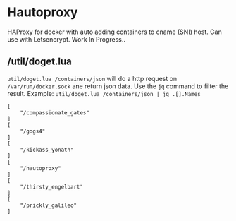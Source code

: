 # Hautoproxy

HAProxy for docker with auto adding containers to cname (SNI) host. Can use with Letsencrypt. Work In Progress..

## /util/doget.lua

`util/doget.lua /containers/json` will do a http request on `/var/run/docker.sock` ane return json data.
Use the `jq` command to filter the result. 
Example: `util/doget.lua /containers/json | jq .[].Names`
```
[
	"/compassionate_gates"
]
[
	"/gogs4"
]
[
	"/kickass_yonath"
]
[
	"/hautoproxy"
]
[
	"/thirsty_engelbart"
]
[
	"/prickly_galileo"
]
```
